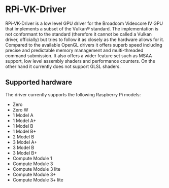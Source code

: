 # RPi-VK-Driver
RPi-VK-Driver is a low level GPU driver for the Broadcom Videocore IV GPU that implements a subset of the Vulkan® standard. The implementation is not conformant to the standard (therefore it cannot be called a Vulkan driver, officially) but tries to follow it as closely as the hardware allows for it.
Compared to the available OpenGL drivers it offers superb speed including precise and predictable memory management and multi-threaded command submission. It also offers a wider feature set such as MSAA support, low level assembly shaders and performance counters.
On the other hand it currently does not support GLSL shaders.

## Supported hardware
The driver currently supports the following Raspberry Pi models:
- Zero
- Zero W
- 1 Model A
- 1 Model A+
- 1 Model B
- 1 Model B+
- 2 Model B
- 3 Model A+
- 3 Model B
- 3 Model B+
- Compute Module 1
- Compute Module 3
- Compute Module 3 lite
- Compute Module 3+
- Compute Module 3+ lite

